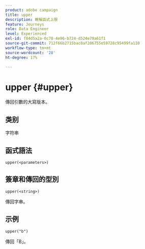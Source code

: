 ```yaml
---
product: adobe campaign
title: upper
description: 瞭解函式上限
feature: Journeys
role: Data Engineer
level: Experienced
exl-id: f84d5a2a-0c78-4e96-b724-d524e79a61f1
source-git-commit: 712f66b2715bac0af206755e59728c95499fa110
workflow-type: tm+mt
source-wordcount: '28'
ht-degree: 17%

---
```


# upper {#upper}

傳回引數的大寫版本。

## 类别

字符串

## 函式語法

`upper(<parameters>)`

## 簽章和傳回的型別

`upper(<string>)`

傳回字串。

## 示例

`upper("b")`

傳回「B」。
